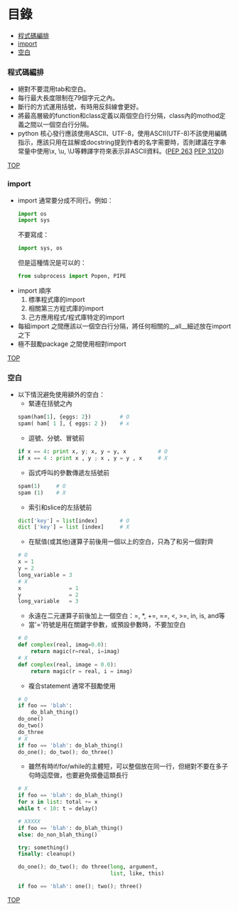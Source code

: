 # 目錄
- [程式碼編排](#程式碼編排)
- [import](#import)
- [空白](#空白)

### 程式碼編排
- 絕對不要混用tab和空白。
- 每行最大長度限制在79個字元之內。
- 斷行的方式運用括號，有時用反斜線會更好。
- 將最高層級的function和class定義以兩個空白行分隔，class內的mothod定義之間以一個空白行分隔。
- python 核心發行應該使用ASCII、UTF-8，使用ASCII(UTF-8)不該使用編碼指示，應該只用在註解或docstring提到作者的名字需要時，否則建議在字串常量中使用\x, \u, \U等轉譯字符來表示非ASCII資料。([PEP 263](https://www.python.org/dev/peps/pep-0263/) [PEP 3120](https://www.python.org/dev/peps/pep-3120/))

[TOP](#目錄)

### import 
- import 通常要分成不同行。例如：
    ```python
    import os
    import sys
    ```
    不要寫成：
    ```python
    import sys, os
    ```
    但是這種情況是可以的：
    ```python
    from subprocess import Popen, PIPE
    ```
- import 順序 
    1. 標準程式庫的import
    2. 相關第三方程式庫的import
    3. 己方應用程式/程式庫特定的import
- 每組import 之間應該以一個空白行分隔，將任何相關的__all__細述放在import 之下
- 極不鼓勵package 之間使用相對import

[TOP](#目錄)

### 空白
- 以下情況避免使用額外的空白：
    - 緊連在括號之內
    ```python
    spam(ham[1], {eggs: 2})         # O
    spam( ham[ 1 ], { eggs: 2 })    # x
    ```
    - 逗號、分號、冒號前
    ```python
    if x == 4: print x, y; x, y = y, x          # O
    if x == 4 : print x , y ; x , y = y , x     # X
    ```
    - 函式呼叫的參數傳遞左括號前
    ```python 
    spam(1)     # O
    spam (1)    # X
    ```
    - 索引和slice的左括號前
    ```python
    dict['key'] = list[index]       # O
    dict ['key'] = list [index]     # X
    ```
    - 在賦值(或其他)運算子前後用一個以上的空白，只為了和另一個對齊
    ```python
    # O
    x = 1
    y = 2
    long_variable = 3 
    # X
    x               = 1
    y               = 2
    long_variable   = 3
    ```
    - 永遠在二元運算子前後加上一個空白：=, *, +=, ==, <, >=, in, is, and等
    - 當'='符號是用在關鍵字參數，或預設參數時，不要加空白
    ```python
    # O
    def complex(real, imag=0.0):
        return magic(r=real, i=imag)
    # X
    def complex(real, image = 0.0):
        return magic(r = real, i = imag)
    ```
    - 複合statement 通常不鼓勵使用
    ```python
    # O
    if foo == 'blah':
        do_blah_thing()
    do_one()
    do_two()
    do_three
    # X
    if foo == 'blah': do_blah_thing()
    do_one(); do_two(); do_three()
    ```
    - 雖然有時if/for/while的主體短，可以整個放在同一行，但絕對不要在多子句時這麼做，也要避免摺疊這類長行
    ```python
    # X
    if foo == 'blah': do_blah_thing()
    for x in list: total += x
    while t < 10: t = delay()
    ```
    ```python
    # XXXXX
    if foo == 'blah': do_blah_thing()
    else: do_non_blah_thing()

    try: something()
    finally: cleanup()

    do_one(); do_two(); do three(long, argument,
                                 list, like, this)

    if foo == 'blah': one(); two(); three()
    ```

[TOP](#目錄)
